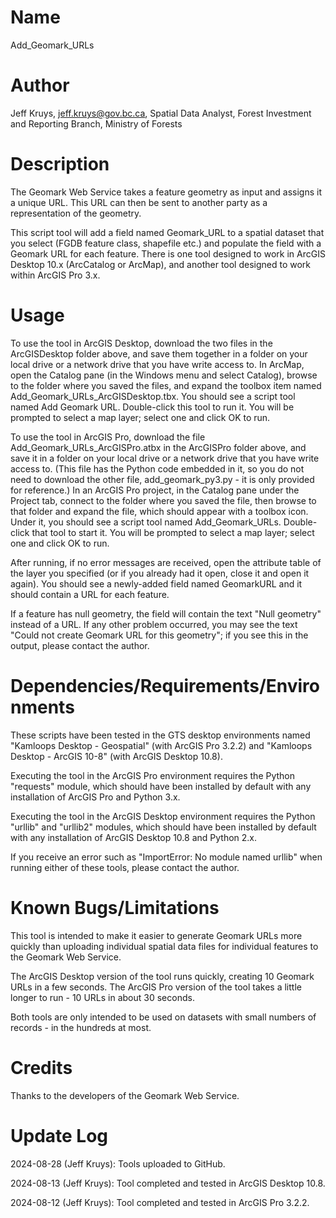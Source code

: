 
# Name

Add_Geomark_URLs

# Author

Jeff Kruys, jeff.kruys@gov.bc.ca, Spatial Data Analyst, Forest Investment and Reporting Branch, Ministry of Forests

# Description

The Geomark Web Service takes a feature geometry as input and assigns it a unique URL. This URL can then be sent to another party as a representation of the geometry.

This script tool will add a field named Geomark_URL to a spatial dataset that you select (FGDB feature class, shapefile etc.) and populate the field with a Geomark URL for each feature. There is one tool designed to work in ArcGIS Desktop 10.x (ArcCatalog or ArcMap), and another tool designed to work within ArcGIS Pro 3.x.

# Usage

To use the tool in ArcGIS Desktop, download the two files in the ArcGISDesktop folder above, and save them together in a folder on your local drive or a network drive that you have write access to. In ArcMap, open the Catalog pane (in the Windows menu and select Catalog), browse to the folder where you saved the files, and expand the toolbox item named Add_Geomark_URLs_ArcGISDesktop.tbx. You should see a script tool named Add Geomark URL. Double-click this tool to run it. You will be prompted to select a map layer; select one and click OK to run.

To use the tool in ArcGIS Pro, download the file Add_Geomark_URLs_ArcGISPro.atbx in the ArcGISPro folder above, and save it in a folder on your local drive or a network drive that you have write access to. (This file has the Python code embedded in it, so you do not need to download the other file, add_geomark_py3.py - it is only provided for reference.) In an ArcGIS Pro project, in the Catalog pane under the Project tab, connect to the folder where you saved the file, then browse to that folder and expand the file, which should appear with a toolbox icon. Under it, you should see a script tool named Add_Geomark_URLs. Double-click that tool to start it. You will be prompted to select a map layer; select one and click OK to run. 

After running, if no error messages are received, open the attribute table of the layer you specified (or if you already had it open, close it and open it again). You should see a newly-added field named GeomarkURL and it should contain a URL for each feature.

If a feature has null geometry, the field will contain the text "Null geometry" instead of a URL. If any other problem occurred, you may see the text "Could not create Geomark URL for this geometry"; if you see this in the output, please contact the author.

# Dependencies/Requirements/Environments

These scripts have been tested in the GTS desktop environments named "Kamloops Desktop - Geospatial" (with ArcGIS Pro 3.2.2) and "Kamloops Desktop - ArcGIS 10-8" (with ArcGIS Desktop 10.8).

Executing the tool in the ArcGIS Pro environment requires the Python "requests" module, which should have been installed by default with any installation of ArcGIS Pro and Python 3.x.

Executing the tool in the ArcGIS Desktop environment requires the Python "urllib" and "urllib2" modules, which should have been installed by default with any installation of ArcGIS Desktop 10.8 and Python 2.x.

If you receive an error such as "ImportError: No module named urllib" when running either of these tools, please contact the author.

# Known Bugs/Limitations

This tool is intended to make it easier to generate Geomark URLs more quickly than uploading individual spatial data files for individual features to the Geomark Web Service. 

The ArcGIS Desktop version of the tool runs quickly, creating 10 Geomark URLs in a few seconds. The ArcGIS Pro version of the tool takes a little longer to run - 10 URLs in about 30 seconds.

Both tools are only intended to be used on datasets with small numbers of records - in the hundreds at most. 

# Credits

Thanks to the developers of the Geomark Web Service.

# Update Log

2024-08-28 (Jeff Kruys): Tools uploaded to GitHub.

2024-08-13 (Jeff Kruys): Tool completed and tested in ArcGIS Desktop 10.8.

2024-08-12 (Jeff Kruys): Tool completed and tested in ArcGIS Pro 3.2.2.
